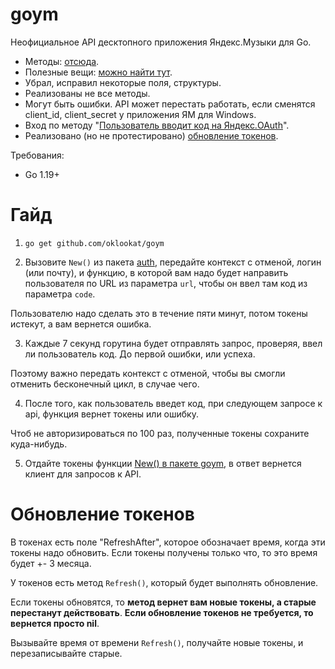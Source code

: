 # goym

Неофициальное API десктопного приложения Яндекс.Музыки для Go.

- Методы: [отсюда](https://www.cherkashin.dev/yandex-music-open-api).
- Полезные вещи: [можно найти тут](https://github.com/MarshalX/yandex-music-api).
- Убрал, исправил некоторые поля, структуры.
- Реализованы не все методы.
- Могут быть ошибки. API может перестать работать, если сменятся client_id, client_secret у приложения ЯМ для Windows.
- Вход по методу "[Пользователь вводит код на Яндекс.OAuth](https://yandex.ru/dev/id/doc/dg/oauth/reference/simple-input-client.html)".
- Реализовано (но не протестировано) [обновление токенов](https://yandex.ru/dev/id/doc/dg/oauth/reference/refresh-client.html).

Требования:
- Go 1.19+


# Гайд

1. ```go get github.com/oklookat/goym```

2. Вызовите `New()` из пакета [auth](./auth), передайте контекст с отменой, логин (или почту),
и функцию, в которой вам надо будет направить пользователя по URL из параметра `url`, чтобы он ввел там код из параметра `code`. 

Пользователю надо сделать это в течение пяти минут, потом токены истекут, а вам вернется ошибка.

3. Каждые 7 секунд горутина будет отправлять запрос, проверяя, ввел ли пользователь код. До первой ошибки, или успеха. 

Поэтому важно передать контекст с отменой, чтобы вы смогли отменить бесконечный цикл, в случае чего.

4. После того, как пользователь введет код, при следующем запросе к api, функция вернет токены или ошибку.

Чтоб не авторизироваться по 100 раз, полученные токены сохраните куда-нибудь.

5. Отдайте токены функции [New() в пакете goym](./main.go), в ответ вернется клиент для запросов к API.

# Обновление токенов
В токенах есть поле "RefreshAfter", которое обозначает время, когда эти токены надо обновить. Если токены получены только что, то это время будет +- 3 месяца. 

У токенов есть метод `Refresh()`, который будет выполнять обновление. 

Если токены обновятся, то **метод вернет вам новые токены, а старые перестанут действовать**. **Если обновление токенов не требуется, то вернется просто nil**. 

Вызывайте время от времени `Refresh()`, получайте новые токены, и перезаписывайте старые.
